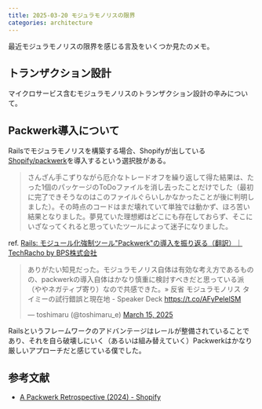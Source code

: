 ```yaml
---
title: 2025-03-20 モジュラモノリスの限界
categories: architecture
---
```


最近モジュラモノリスの限界を感じる言及をいくつか見たのメモ。

## トランザクション設計

マイクロサービス含むモジュラモノリスのトランザクション設計の辛みについて。

<script defer class="speakerdeck-embed" data-id="81032b755bdc49188690e13674803993" data-ratio="1.7777777777777777" src="//speakerdeck.com/assets/embed.js"></script>

## Packwerk導入について

Railsでモジュラモノリスを構築する場合、Shopifyが出している[Shopify/packwerk](https://github.com/Shopify/packwerk)を導入するという選択肢がある。

<script defer class="speakerdeck-embed" data-id="7014981853214f3d9de14fed231adad5" data-ratio="1.7777777777777777" src="//speakerdeck.com/assets/embed.js"></script>

> さんざん手こずりながら厄介なトレードオフを繰り返して得た結果は、たった1個のパッケージのToDoファイルを消し去ったことだけでした（最初に完了できそうなのはこのファイルぐらいしかなかったことが後に判明しました）。その時点のコードはまだ壊れていて単独では動かず、ほろ苦い結果となりました。夢見ていた理想郷はどこにも存在しておらず、そこにいざなってくれると思っていたツールによって迷子になりました。

ref. [Rails: モジュール化強制ツール"Packwerk"の導入を振り返る（翻訳）｜TechRacho by BPS株式会社](https://techracho.bpsinc.jp/hachi8833/2024_04_11/140867)

<blockquote class="twitter-tweet"><p lang="ja" dir="ltr">ありがたい知見だった。モジュラモノリス自体は有効な考え方であるものの、packwerkの導入自体はかなり慎重に検討すべきだと思っている派（ややネガティブ寄り）なので共感できた。» 反省 モジュラモノリス タイミーの試行錯誤と現在地 - Speaker Deck <a href="https://t.co/AFyPelelSM">https://t.co/AFyPelelSM</a></p>&mdash; toshimaru (@toshimaru_e) <a href="https://twitter.com/toshimaru_e/status/1900832623586419123?ref_src=twsrc%5Etfw">March 15, 2025</a></blockquote> <script async src="https://platform.twitter.com/widgets.js" charset="utf-8"></script>

Railsというフレームワークのアドバンテージはレールが整備されていることであり、それを自ら破壊しにいく（あるいは組み替えていく）Packwerkはかなり厳しいアプローチだと感じている僕でした。

## 参考文献

- [A Packwerk Retrospective (2024) - Shopify](https://shopify.engineering/a-packwerk-retrospective)
